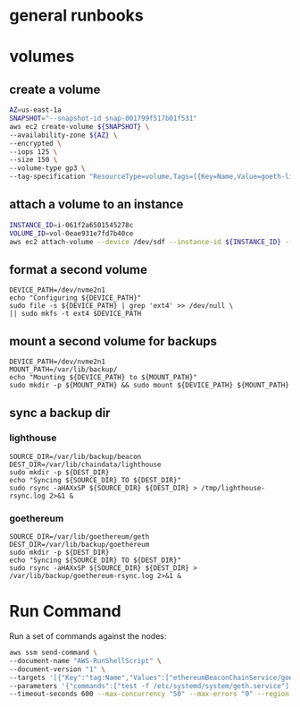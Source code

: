 # general runbooks

# volumes
## create a volume
```bash
AZ=us-east-1a
SNAPSHOT="--snapshot-id snap-001799f517b01f531"
aws ec2 create-volume ${SNAPSHOT} \
--availability-zone ${AZ} \
--encrypted \
--iops 125 \
--size 150 \
--volume-type gp3 \
--tag-specification "ResourceType=volume,Tags=[{Key=Name,Value=goeth-lighthouse-data-${AZ}}]"
```

## attach a volume to an instance

```bash
INSTANCE_ID=i-061f2a6501545278c
VOLUME_ID=vol-0eae931e7fd7b40ce
aws ec2 attach-volume --device /dev/sdf --instance-id ${INSTANCE_ID} --volume-id ${VOLUME_ID}
 ```

 ## format a second volume

 ```
 DEVICE_PATH=/dev/nvme2n1
 echo "Configuring ${DEVICE_PATH}"
 sudo file -s ${DEVICE_PATH} | grep 'ext4' >> /dev/null \
|| sudo mkfs -t ext4 $DEVICE_PATH
```

## mount a second volume for backups

```
DEVICE_PATH=/dev/nvme2n1
MOUNT_PATH=/var/lib/backup/
echo "Mounting ${DEVICE_PATH} to ${MOUNT_PATH}"
sudo mkdir -p ${MOUNT_PATH} && sudo mount ${DEVICE_PATH} ${MOUNT_PATH}
```

## sync a backup dir

### lighthouse
```
SOURCE_DIR=/var/lib/backup/beacon
DEST_DIR=/var/lib/chaindata/lighthouse
sudo mkdir -p ${DEST_DIR}
echo "Syncing ${SOURCE_DIR} TO ${DEST_DIR}"
sudo rsync -aHAXxSP ${SOURCE_DIR} ${DEST_DIR} > /tmp/lighthouse-rsync.log 2>&1 &
```

### goethereum
```
SOURCE_DIR=/var/lib/goethereum/geth
DEST_DIR=/var/lib/backup/goethereum
sudo mkdir -p ${DEST_DIR}
echo "Syncing ${SOURCE_DIR} TO ${DEST_DIR}"
sudo rsync -aHAXxSP ${SOURCE_DIR} ${DEST_DIR} > /var/lib/backup/goethereum-rsync.log 2>&1 &
```

# Run Command
Run a set of commands against the nodes:

```bash
aws ssm send-command \
--document-name "AWS-RunShellScript" \
--document-version "1" \
--targets '[{"Key":"tag:Name","Values":["ethereumBeaconChainService/goeth/goeth"]}]' \
--parameters '{"commands":["test -f /etc/systemd/system/geth.service"],"workingDirectory":[""],"executionTimeout":["3600"]}' \
--timeout-seconds 600 --max-concurrency "50" --max-errors "0" --region us-east-1
```